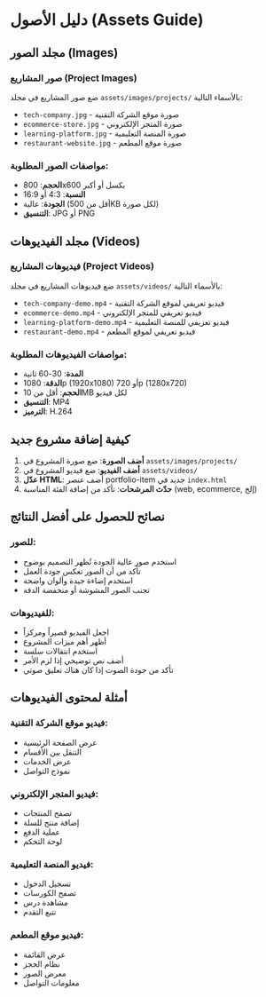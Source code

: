 # دليل الأصول (Assets Guide)

## مجلد الصور (Images)

### صور المشاريع (Project Images)
ضع صور المشاريع في مجلد `assets/images/projects/` بالأسماء التالية:

- `tech-company.jpg` - صورة موقع الشركة التقنية
- `ecommerce-store.jpg` - صورة المتجر الإلكتروني
- `learning-platform.jpg` - صورة المنصة التعليمية
- `restaurant-website.jpg` - صورة موقع المطعم

### مواصفات الصور المطلوبة:
- **الحجم**: 800x600 بكسل أو أكبر
- **النسبة**: 4:3 أو 16:9
- **الجودة**: عالية (أقل من 500KB لكل صورة)
- **التنسيق**: JPG أو PNG

## مجلد الفيديوهات (Videos)

### فيديوهات المشاريع (Project Videos)
ضع فيديوهات المشاريع في مجلد `assets/videos/` بالأسماء التالية:

- `tech-company-demo.mp4` - فيديو تعريفي لموقع الشركة التقنية
- `ecommerce-demo.mp4` - فيديو تعريفي للمتجر الإلكتروني
- `learning-platform-demo.mp4` - فيديو تعريفي للمنصة التعليمية
- `restaurant-demo.mp4` - فيديو تعريفي لموقع المطعم

### مواصفات الفيديوهات المطلوبة:
- **المدة**: 30-60 ثانية
- **الدقة**: 1080p (1920x1080) أو 720p (1280x720)
- **الحجم**: أقل من 10MB لكل فيديو
- **التنسيق**: MP4
- **الترميز**: H.264

## كيفية إضافة مشروع جديد

1. **أضف الصورة**: ضع صورة المشروع في `assets/images/projects/`
2. **أضف الفيديو**: ضع فيديو المشروع في `assets/videos/`
3. **عدّل HTML**: أضف عنصر portfolio-item جديد في `index.html`
4. **حدّث المرشحات**: تأكد من إضافة الفئة المناسبة (web, ecommerce, إلخ)

## نصائح للحصول على أفضل النتائج

### للصور:
- استخدم صور عالية الجودة تُظهر التصميم بوضوح
- تأكد من أن الصور تعكس جودة العمل
- استخدم إضاءة جيدة وألوان واضحة
- تجنب الصور المشوشة أو منخفضة الدقة

### للفيديوهات:
- اجعل الفيديو قصيراً ومركزاً
- أظهر أهم ميزات المشروع
- استخدم انتقالات سلسة
- أضف نص توضيحي إذا لزم الأمر
- تأكد من جودة الصوت إذا كان هناك تعليق صوتي

## أمثلة لمحتوى الفيديوهات

### فيديو موقع الشركة التقنية:
- عرض الصفحة الرئيسية
- التنقل بين الأقسام
- عرض الخدمات
- نموذج التواصل

### فيديو المتجر الإلكتروني:
- تصفح المنتجات
- إضافة منتج للسلة
- عملية الدفع
- لوحة التحكم

### فيديو المنصة التعليمية:
- تسجيل الدخول
- تصفح الكورسات
- مشاهدة درس
- تتبع التقدم

### فيديو موقع المطعم:
- عرض القائمة
- نظام الحجز
- معرض الصور
- معلومات التواصل
